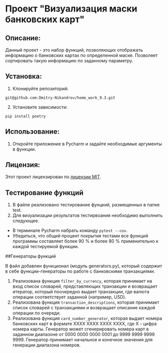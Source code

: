 # Проект "Визуализация маски банковских карт"

## Описание:

Данный проект - это набор функций, позволяющих отображать информацию о банковских картах по определенной маске. 
Позволяет сортировать такую информацию по заданному параметру.

## Установка:
1. Клонируйте репозиторий:
```
git@github.com:Dmitry-Nikandrov/home_work_9.3.git
```
2. Установите зависимости:
```
pip install poetry
```
## Использование:

1. Откройте приложение в Pycharm и задайте необходимые аргументы в функции.

## Лицензия:

Этот проект лицензирован по [лицензии MIT](LICENSE).

## Тестирование функций

1. В файле реализовано тестирование фунцкий, размещенных в папке test.
2. Для визуализации результатов тестирвоания необходимо выполнить следующее.
* В терминале Pycharm набрать команду ```pytest --cov```.
* Убедиться, что общий процент покрытия тестами все функций программы составляет более 90 % и более 80 % применительно к каждой тестируемой функции.

##Генераторы функций

В файл добавлен функционал (модуль generators.py), который содержит в себе функции-генераторы по работе с банковскими транзакциями.
1. Реализована функция ```filter_by_currency```, которая принимает на вход список словарей, представляющих транзакции и возвращает итератор, который поочередно выдает транзакции, где валюта операции соответствует заданной (например, USD).
2. Реализована функция ```transaction_descriptions```, которая принимает список словарей с транзакциями и возвращает описание каждой операции по очереди.
3. Реализована функция ```card_number_generator```, которая выдает номера банковских карт в формате 
XXXX XXXX XXXX XXXX, где X - цифра номера карты. Генератор может сгенерировать номера карт в заданном диапазоне от 0000 0000 0000 0001 до 9999 9999 9999 9999. Генератор принимает начальное и конечное значения для генерации диапазона номеров.
